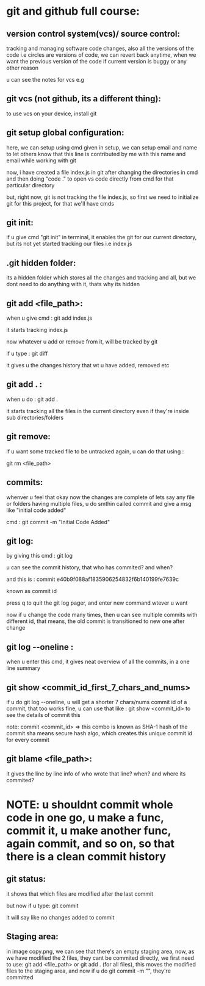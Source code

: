 # git and github full course:

## version control system(vcs)/ source control: 

tracking and managing software code changes, also all the versions of the code i.e circles are versions of code, we can revert back anytime, when we want the previous version of the code if current version is buggy or any other reason

u can see the notes for vcs e.g

## git vcs (not github, its a different thing):

to use vcs on your device, install git

## git setup global configuration:

here, we can setup using cmd given in setup, we can setup email and name to let others know that this line is contributed by me with this name and email while working with git

now, i have created a file index.js in git after changing the directories in cmd and then doing "code ." to open vs code directly from cmd for that particular directory

but, right now, git is not tracking the file index.js, so first we need to initialize git for this project, for that we'll have cmds

## git init:

if u give cmd "git init" in terminal, it enables the git for our current directory, but its not yet started tracking our files i.e index.js


## .git hidden folder:

its a hidden folder which stores all the changes and tracking and all, but we dont need to do anything with it, thats why its hidden

## git add <file_path>:

when u give cmd : git add index.js

it starts tracking index.js

now whatever u add or remove from it, will be tracked by git

if u type : git diff

it gives u the changes history that wt u have added, removed etc

## git add . :

when u do : git add .

it starts tracking all the files in the current directory even if they're inside sub directories/folders

## git remove:

if u want some tracked file to be untracked again, u can do that using :

git rm <file_path>


## commits:

whenver u feel that okay now the changes are complete of lets say any file or folders having multiple files, u do smthin called commit and give a msg like "initial code added" 

cmd : git commit -m "Initial Code Added"


## git log:

by giving this cmd : git log

u can see the commit history, that who has commited? and when? 

and this is : commit e40b9f088af1835906254832f6b140199fe7639c

known as commit id

press q to quit the git log pager, and enter new command wtever u want

now if u change the code many times, then u can see multiple commits with different id, that means, the old commit is transitioned to new one after change

## git log --oneline :
when u enter this cmd, it gives neat overview of all the commits, in a one line summary

## git show <commit_id_first_7_chars_and_nums>
if u do git log --oneline, u will get a shorter 7 chars/nums commit id of a commit, that too works fine, u can use that like : git show <commit_id> to see the details of commit this

note: commit <commit_id> => this combo is known as SHA-1 hash of the commit
sha means secure hash algo, which creates this unique commit id for every commit

## git blame <file_path>:
it gives the line by line info of who wrote that line? when? and where its commited? 

# NOTE: u shouldnt commit whole code in one go, u make a func, commit it, u make another func, again commit, and so on, so that there is a clean commit history

## git status:
it shows that which files are modified after the last commit

but now if u type: git commit

it will say like no changes added to commit

## Staging area:
in image copy.png, we can see that there's an empty staging area, now, as we have modified the 2 files, they cant be commited directly, we first need to use: git add <file_path> or git add . (for all files), this moves the modified files to the staging area, and now if u do git commit -m "<message>", they're committed
